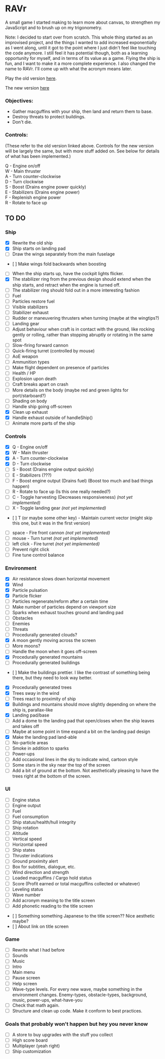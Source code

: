 # RAVr

A small game I started making to learn more about canvas, to strengthen my JavaScript and to brush up on my trigonometry.

Note: I decided to start over from scratch. This whole thing started as an improvised project, and the things I wanted to add increased exponentially as I went along, until it got to the point where I just didn't feel like touching the code anymore. I still feel it has potential though, both as a learning opportunity for myself, and in terms of its value as a game. Flying the ship is fun, and I want to make it a more complete experience. I also changed the name to RAVr. I'll come up with what the acronym means later.

Play the old version [here](https://lgrqvst.github.io/ravr/old/build/).

The new version [here](https://lgrqvst.github.io/ravr/build/)

### Objectives:

-  Gather macguffins with your ship, then land and return them to base.
-  Destroy threats to protect buildings.
-  Don't die.

### Controls:

(These refer to the old version linked above. Controls for the new version will be largely the same, but with more stuff added on. See below for details of what has been implemented.)

Q - Engine on/off  
W - Main thruster  
A - Turn counter-clockwise  
D - Turn clockwise  
S - Boost (Drains engine power quickly)  
E - Stabilizers (Drains engine power)  
F - Replenish engine power  
R - Rotate to face up  

## TO DO

### Ship
- [x] Rewrite the old ship
- [x] Ship starts on landing pad
- [ ] Draw the wings separately from the main fuselage
- [ ] Make wings fold backwards when boosting
- [ ] When the ship starts up, have the cockpit lights flicker.
- [x] The stabilizer ring from the previous design should extend when the ship starts, and retract when the engine is turned off.
- [ ] The stabilizer ring should fold out in a more interesting fashion
- [ ] Fuel
- [ ] Particles restore fuel
- [ ] Visible stabilizers
- [ ] Stabilizer exhaust
- [ ] Rudder or maneuvering thrusters when turning (maybe at the wingtips?)
- [ ] Landing gear
- [ ] Adjust behaviour when craft is in contact with the ground, like rocking gently or rolling, rather than stopping abruptly or rotating in the same spot
- [ ] Slow-firing forward cannon
- [ ] Quick-firing turret (controlled by mouse)
- [ ] AoE weapon
- [ ] Ammunition types
- [ ] Make flight dependent on presence of particles
- [ ] Health / HP
- [ ] Explosion upon death
- [ ] Craft breaks apart on crash
- [ ] More details on the body (maybe red and green lights for port/starboard?)
- [ ] Shading on body
- [ ] Handle ship going off-screen
- [x] Clean up exhaust
- [x] Handle exhaust outside of handleShip()
- [ ] Animate more parts of the ship

### Controls

- [x] Q - Engine on/off
- [x] W - Main thruster
- [x] A - Turn counter-clockwise
- [x] D - Turn clockwise
- [ ] S - Boost (Drains engine output quickly)
- [ ] E - Stabilizers (???)
- [ ] F - Boost engine output (Drains fuel) (Boost too much and bad things happen)
- [ ] R - Rotate to face up (Is this one really needed?)
- [ ] C - Toggle harvesting (Decreases responsiveness) _(not yet implemented)_
- [ ] X - Toggle landing gear _(not yet implemented)_
- [ ] T (or maybe some other key) - Maintain current vector (might skip this one, but it was in the first version)
- [ ] space - Fire front cannon _(not yet implemented)_
- [ ] mouse - Turn turret _(not yet implemented)_
- [ ] left click - Fire turret _(not yet implemented)_
- [ ] Prevent right click
- [ ] Fine tune control balance

### Environment

- [x] Air resistance slows down horizontal movement
- [x] Wind
- [x] Particle pulsation
- [x] Particle flicker
- [ ] Particles regenerate/reform after a certain time
- [ ] Make number of particles depend on viewport size
- [ ] Sparks when exhaust touches ground and landing pad
- [ ] Obstacles
- [ ] Enemies
- [ ] Threats
- [ ] Procedurally generated clouds?
- [x] A moon gently moving across the screen
- [ ] More moons?
- [ ] Handle the moon when it goes off-screen
- [x] Procedurally generated mountains
- [ ] Procedurally generated buildings
- [ ] Make the buildings prettier. I like the contrast of something being there, but they need to look way better.
- [x] Procedurally generated trees
- [x] Trees sway in the wind
- [ ] Trees react to proximity of ship
- [x] Buildings and mountains should move slightly depending on where the ship is, parallax-like
- [x] Landing pad/base
- [ ] Add a dome to the landing pad that open/closes when the ship leaves and takes off
- [ ] Maybe at some point in time expand a bit on the landing pad design
- [x] Make the landing pad land-able
- [ ] No-particle areas
- [ ] Smoke in addition to sparks
- [ ] Power-ups
- [ ] Add occasional lines in the sky to indicate wind, cartoon style
- [ ] Some stars in the sky near the top of the screen
- [ ] Add a bit of ground at the bottom. Not aesthetically pleasing to have the trees right at the bottom of the screen.

### UI

- [ ] Engine status
- [ ] Engine output
- [ ] Fuel
- [ ] Fuel consumption
- [ ] Ship status/health/hull integrity
- [ ] Ship rotation
- [ ] Altitude
- [ ] Vertical speed
- [ ] Horizontal speed
- [ ] Ship states
- [ ] Thruster indications
- [ ] Ground proximity alert
- [ ] Box for subtitles, dialogue, etc.
- [ ] Wind direction and strength
- [ ] Loaded macguffins / Cargo hold status
- [ ] Score (Profit earned or total macguffins collected or whatever)
- [ ] Leveling status
- [ ] Wave number
- [ ] Add acronym meaning to the title screen
- [ ] Add phonetic reading to the title screen
- [ ] Something something Japanese to the title screen?? Nice aesthetic maybe?
- [ ] About link on title screen

### Game

- [ ] Rewrite what I had before
- [ ] Sounds
- [ ] Music
- [ ] Intro
- [ ] Main menu
- [ ] Pause screen
- [ ] Help screen
- [ ] Wave-type levels. For every new wave, maybe something in the environment changes. Enemy-types, obstacle-types, background, music, power-ups, what-have-you
- [ ] Check that math again.
- [ ] Structure and clean up code. Make it conform to best practices.

### Goals that probably won't happen but hey you never know

- [ ] A store to buy upgrades with the stuff you collect
- [ ] High score board
- [ ] Multiplayer (yeah right)
- [ ] Ship customization
